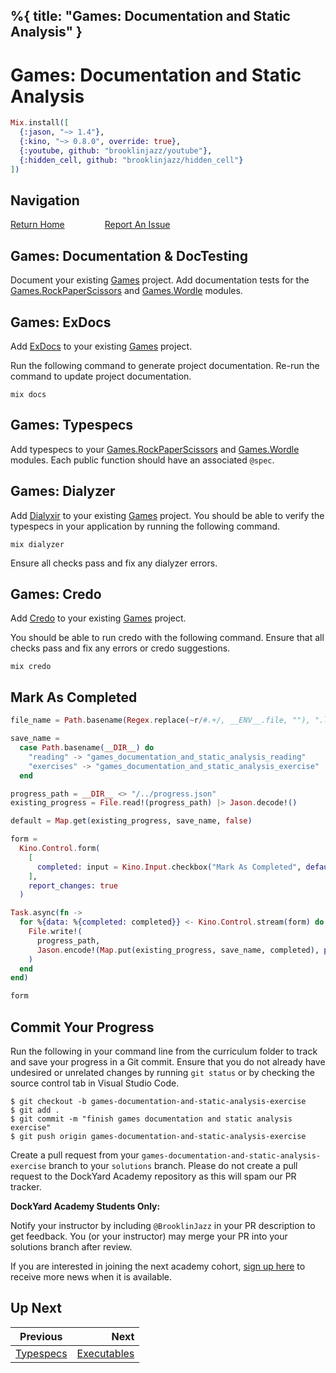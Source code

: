 %{
  title: "Games: Documentation and Static Analysis"
}
---
# Games: Documentation and Static Analysis

```elixir
Mix.install([
  {:jason, "~> 1.4"},
  {:kino, "~> 0.8.0", override: true},
  {:youtube, github: "brooklinjazz/youtube"},
  {:hidden_cell, github: "brooklinjazz/hidden_cell"}
])
```

## Navigation

[Return Home](../start.livemd)<span style="padding: 0 30px"></span>
[Report An Issue](https://github.com/DockYard-Academy/beta_curriculum/issues/new?assignees=&labels=&template=issue.md&title=)

## Games: Documentation & DocTesting

Document your existing [Games](./games_setup.livemd) project. Add documentation tests for the [Games.RockPaperScissors](games_rock_paper_scissors.livemd) and [Games.Wordle](exercises/wordle_application.livemd) modules.

## Games: ExDocs

Add [ExDocs](../reading/exdoc.livemd) to your existing [Games](./games_setup.livemd) project.

Run the following command to generate project documentation. Re-run the command to update project documentation.

```
mix docs
```

## Games: Typespecs

Add typespecs to your [Games.RockPaperScissors](games_rock_paper_scissors.livemd) and [Games.Wordle](exercises/wordle_application.livemd) modules. Each public function should have an associated `@spec`.

## Games: Dialyzer

Add [Dialyxir](https://github.com/jeremyjh/dialyxir) to your existing [Games](./games_setup.livemd) project. You should be able to verify the typespecs in your application by running the following command.

```
mix dialyzer
```

Ensure all checks pass and fix any dialyzer errors.

## Games: Credo

Add [Credo](../reading/credo.livemd) to your existing [Games](./games_setup.livemd) project.

You should be able to run credo with the following command. Ensure that all checks pass and fix any errors or credo suggestions.

```
mix credo
```

## Mark As Completed

<!-- livebook:{"attrs":{"source":"file_name = Path.basename(Regex.replace(~r/#.+/, __ENV__.file, \"\"), \".livemd\")\n\nsave_name =\n  case Path.basename(__DIR__) do\n    \"reading\" -> \"games_documentation_and_static_analysis_reading\"\n    \"exercises\" -> \"games_documentation_and_static_analysis_exercise\"\n  end\n\nprogress_path = __DIR__ <> \"/../progress.json\"\nexisting_progress = File.read!(progress_path) |> Jason.decode!()\n\ndefault = Map.get(existing_progress, save_name, false)\n\nform =\n  Kino.Control.form(\n    [\n      completed: input = Kino.Input.checkbox(\"Mark As Completed\", default: default)\n    ],\n    report_changes: true\n  )\n\nTask.async(fn ->\n  for %{data: %{completed: completed}} <- Kino.Control.stream(form) do\n    File.write!(\n      progress_path,\n      Jason.encode!(Map.put(existing_progress, save_name, completed), pretty: true)\n    )\n  end\nend)\n\nform","title":"Track Your Progress"},"chunks":null,"kind":"Elixir.HiddenCell","livebook_object":"smart_cell"} -->

```elixir
file_name = Path.basename(Regex.replace(~r/#.+/, __ENV__.file, ""), ".livemd")

save_name =
  case Path.basename(__DIR__) do
    "reading" -> "games_documentation_and_static_analysis_reading"
    "exercises" -> "games_documentation_and_static_analysis_exercise"
  end

progress_path = __DIR__ <> "/../progress.json"
existing_progress = File.read!(progress_path) |> Jason.decode!()

default = Map.get(existing_progress, save_name, false)

form =
  Kino.Control.form(
    [
      completed: input = Kino.Input.checkbox("Mark As Completed", default: default)
    ],
    report_changes: true
  )

Task.async(fn ->
  for %{data: %{completed: completed}} <- Kino.Control.stream(form) do
    File.write!(
      progress_path,
      Jason.encode!(Map.put(existing_progress, save_name, completed), pretty: true)
    )
  end
end)

form
```

## Commit Your Progress

Run the following in your command line from the curriculum folder to track and save your progress in a Git commit.
Ensure that you do not already have undesired or unrelated changes by running `git status` or by checking the source control tab in Visual Studio Code.

```
$ git checkout -b games-documentation-and-static-analysis-exercise
$ git add .
$ git commit -m "finish games documentation and static analysis exercise"
$ git push origin games-documentation-and-static-analysis-exercise
```

Create a pull request from your `games-documentation-and-static-analysis-exercise` branch to your `solutions` branch.
Please do not create a pull request to the DockYard Academy repository as this will spam our PR tracker.

**DockYard Academy Students Only:**

Notify your instructor by including `@BrooklinJazz` in your PR description to get feedback.
You (or your instructor) may merge your PR into your solutions branch after review.

If you are interested in joining the next academy cohort, [sign up here](https://academy.dockyard.com/) to receive more news when it is available.

## Up Next

| Previous                                         | Next                                         |
| ------------------------------------------------ | -------------------------------------------: |
| [Typespecs](../exercises/typespec_drills.livemd) | [Executables](../reading/executables.livemd) |

